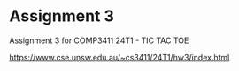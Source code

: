 # Assignment 3

Assignment 3 for COMP3411 24T1 - TIC TAC TOE

https://www.cse.unsw.edu.au/~cs3411/24T1/hw3/index.html
